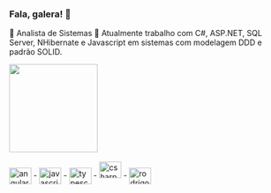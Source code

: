 ### Fala, galera! 👋
<!--
**rodrigozoran/rodrigozoran** is a ✨ _special_ ✨ repository because its `README.md` (this file) appears on your GitHub profile.
-->

🌱 Analista de Sistemas
🚀 Atualmente trabalho com C#, ASP.NET, SQL Server, NHibernate e Javascript em sistemas com modelagem DDD e padrão SOLID.


<div>
   <img height="160em" src="https://github-readme-stats.vercel.app/api/top-langs/?username=rodrigozoran&layout=compact"/>
</div><br>

<div>
  <img align="center" alt="angular" height="30" width="40" src="https://cdn.jsdelivr.net/gh/devicons/devicon/icons/angularjs/angularjs-original.svg"> -
    <img align="center" alt="javascript" height="30" width="40" src="https://cdn.jsdelivr.net/gh/devicons/devicon/icons/javascript/javascript-original.svg"> -
    <img align="center" alt="typescript" height="30" width="40" src="https://cdn.jsdelivr.net/gh/devicons/devicon/icons/typescript/typescript-original.svg"> -
      <img src="https://cdn.jsdelivr.net/gh/devicons/devicon@latest/icons/csharp/csharp-original.svg" height="30" width="40" alt="csharp"/> - 
      <img align="center" alt="rodrigo-lua" height="30" width="40" src="https://cdn.jsdelivr.net/gh/devicons/devicon/icons/lua/lua-original-wordmark.svg" /
</div>

